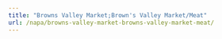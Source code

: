 ```yaml
---
title: "Browns Valley Market;Brown's Valley Market/Meat"
url: /napa/browns-valley-market-browns-valley-market-meat/
---
```

